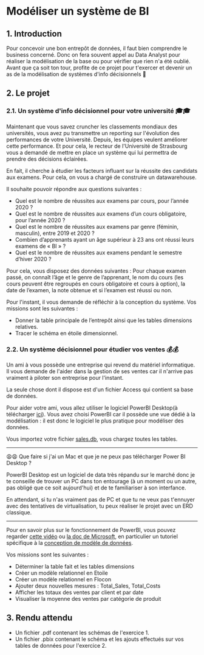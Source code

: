 # Modéliser un système de BI

## 1. Introduction
Pour concevoir une bon entrepôt de données, il faut bien comprendre le business concerné. Donc on fera souvent appel au Data Analyst pour réaliser la modélisation de la base ou pour vérifier que rien n'a été oublié. Avant que ça soit ton tour, profite de ce projet pour t'exercer et devenir un as de la modélisation de systèmes d'info décisionnels 🦁

## 2. Le projet
### 2.1. Un système d'info décisionnel pour votre université 🎓🎓

Maintenant que vous savez cruncher les classements mondiaux des universités, vous avez pu transmettre un reporting sur l'évolution des performances de votre Université. Depuis, les équipes veulent améliorer cette performance. Et pour cela, le recteur de l'Université de Strasbourg vous a demandé de mettre en place un système qui lui permettra de prendre des décisions éclairées. 

En fait, il cherche à étudier les facteurs influant sur la réussite des candidats aux examens. Pour cela, on vous a chargé de construire un datawarehouse.

Il souhaite pouvoir répondre aux questions suivantes :
- Quel est le nombre de réussites aux examens par cours, pour l’année 2020 ?
- Quel est le nombre de réussites aux examens d’un cours obligatoire, pour l’année 2020 ?
- Quel est le nombre de réussites aux examens par genre (féminin, masculin), entre 2019 et 2020 ?
- Combien d’apprenants ayant un âge supérieur à 23 ans ont réussi leurs examens de « BI » ?
- Quel est le nombre de réussites aux examens pendant le semestre d’hiver 2020 ?

Pour cela, vous disposez des données suivantes :
Pour chaque examen passé, on connaît l’âge et le genre de l’apprenant, le nom du cours (les cours peuvent être regroupés en cours obligatoire et cours à option), la date de l’examen, la note obtenue et si l’examen est réussi ou non.

Pour l'instant, il vous demande de réfléchir à la conception du système. Vos missions sont les suivantes : 
- Donner la table principale de l’entrepôt ainsi que les tables dimensions relatives.
- Tracer le schéma en étoile dimensionnel.

### 2.2. Un système décisionnel pour étudier vos ventes 💰💰

Un ami à vous possède une entreprise qui revend du matériel informatique. Il vous demande de l'aider dans la gestion de ses ventes car il n'arrive pas vraiment à piloter son entreprise pour l'instant. 

La seule chose dont il dispose est d'un fichier Access qui contient sa base de données. 

Pour aider votre ami, vous allez utiliser le logiciel PowerBI Desktop(à télécharger [ici](https://powerbi.microsoft.com/fr-fr/downloads/)). Vous avez choisi PowerBI car il possède une vue dédié à la modélisation : il est donc le logiciel le plus pratique pour modéliser des données.

Vous importez votre fichier [sales.db](https://drive.google.com/file/d/13AZq7xX1JDkCsFjqUVqGTYJQmLkmAykc/view?usp=sharing), vous chargez toutes les tables. 

___

😩😩 Que faire si j'ai un Mac et que je ne peux pas télécharger Power BI Desktop ?

PowerBI Desktop est un logiciel de data très répandu sur le marché donc je te conseille de trouver un PC dans ton entourage (à un moment ou un autre, pas obligé que ce soit aujourd'hui) et de te familiariser à son interfance.

En attendant, si tu n'as vraiment pas de PC et que tu ne veux pas t'ennuyer avec des tentatives de virtualisation, tu peux réaliser le projet avec un ERD classique.
___

Pour en savoir plus sur le fonctionnement de PowerBI, vous pouvez regarder [cette vidéo](https://www.youtube.com/watch?v=PwyuzmL0jLU) ou [la doc de Microsoft](https://docs.microsoft.com/fr-fr/power-bi/fundamentals/desktop-getting-started), en particulier un tutoriel spécifique à la [conception de modèle de données](https://docs.microsoft.com/fr-fr/learn/modules/design-model-power-bi/).

Vos missions sont les suivantes : 
- Déterminer la table fait et les tables dimensions
- Créer un modèle relationnel en Etoile
- Créer un modèle relationnel en Flocon
- Ajouter deux nouvelles mesures : Total_Sales, Total_Costs
- Afficher les totaux des ventes par client et par date
- Visualiser la moyenne des ventes par catégorie de produit

## 3. Rendu attendu
- Un fichier .pdf contenant les schémas de l'exercice 1. 
- Un fichier .pbix contenant le schéma et les ajouts effectués sur vos tables de données pour l'exercice 2. 

